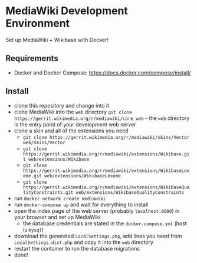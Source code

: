 # MediaWiki Development Environment
Set up MediaWiki + Wikibase with Docker!

## Requirements
* Docker and Docker Compose: https://docs.docker.com/compose/install/

## Install
* clone this repository and change into it
* clone MediaWiki into the `web` directory `git clone https://gerrit.wikimedia.org/r/mediawiki/core web` - the `web` directory is the entry point of your development web server
* clone a skin and all of the extensions you need
  * `git clone https://gerrit.wikimedia.org/r/mediawiki/skins/Vector web/skins/Vector`
  * `git clone https://gerrit.wikimedia.org/r/mediawiki/extensions/Wikibase.git web/extensions/Wikibase`
  * `git clone https://gerrit.wikimedia.org/r/mediawiki/extensions/WikibaseLexeme.git web/extensions/WikibaseLexeme`
  * `git clone https://gerrit.wikimedia.org/r/mediawiki/extensions/WikibaseQualityConstraints.git web/extensions/WikibaseQualityConstraints`
* run `docker network create mediawiki`
* run `docker-compose up` and wait for everything to install
* open the index page of the web server (probably `localhost:8080`) in your browser and set up MediaWiki
  * the database credentials are stated in the `docker-compose.yml` (host is `mysql`)
* download the generated `LocalSettings.php`, add lines you need from `LocalSettings.dist.php` and copy it into the `web` directory
* restart the container to run the database migrations
* done!
